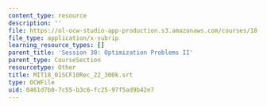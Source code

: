 ```yaml
---
content_type: resource
description: ''
file: https://ol-ocw-studio-app-production.s3.amazonaws.com/courses/18-01sc-single-variable-calculus-fall-2010/0461d7b07c55b3c6fc2597f5ad9b42e7_MIT18_01SCF10Rec_22_300k.srt
file_type: application/x-subrip
learning_resource_types: []
parent_title: 'Session 30: Optimization Problems II'
parent_type: CourseSection
resourcetype: Other
title: MIT18_01SCF10Rec_22_300k.srt
type: OCWFile
uid: 0461d7b0-7c55-b3c6-fc25-97f5ad9b42e7
---
```

